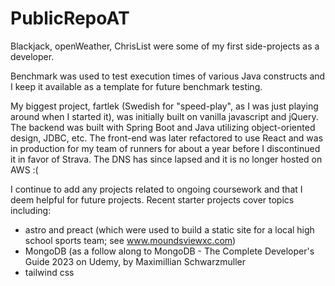 # PublicRepoAT

Blackjack, openWeather, ChrisList were some of my first side-projects as a developer.

Benchmark was used to test execution times of various Java constructs and I keep it available as a template for future benchmark testing.

My biggest project, fartlek (Swedish for "speed-play", as I was just playing around when I started it), was initially built on vanilla javascript and jQuery. The backend was built with Spring Boot and Java utilizing object-oriented design, JDBC, etc. The front-end was later refactored to use React and was in production for my team of runners for about a year before I discontinued it in favor of Strava. The DNS has since lapsed and it is no longer hosted on AWS :(

I continue to add any projects related to ongoing coursework and that I deem helpful for future projects. Recent starter projects cover topics including:
- astro and preact (which were used to build a static site for a local high school sports team; see www.moundsviewxc.com)
- MongoDB (as a follow along to MongoDB - The Complete Developer's Guide 2023 on Udemy, by Maximillian Schwarzmuller
- tailwind css
